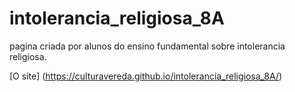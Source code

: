 # intolerancia_religiosa_8A
pagina criada por alunos do ensino fundamental sobre intolerancia religiosa.

[O site] (https://culturavereda.github.io/intolerancia_religiosa_8A/)

